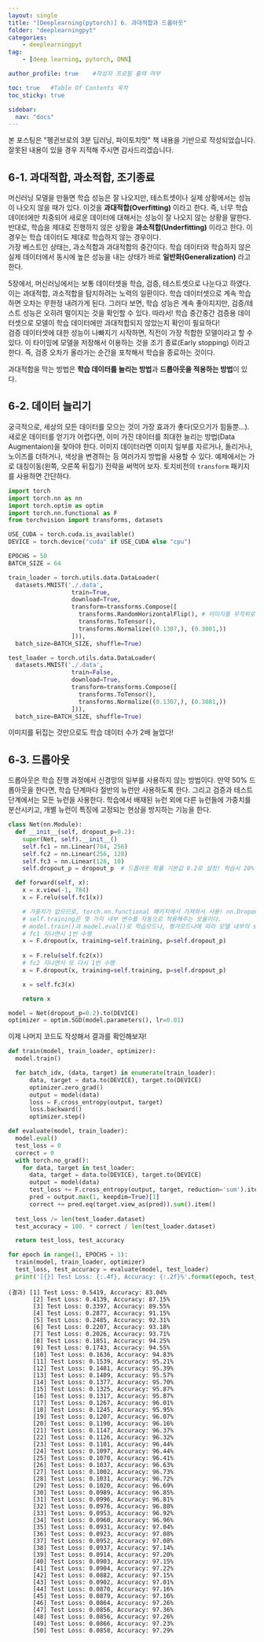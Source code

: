```yaml
---
layout: single
title: "[Deeplearning(pytorch)] 6. 과대적합과 드롭아웃"
folder: "deeplearningpyt"
categories:
    - deeplearningpyt
tag:
    - [deep learning, pytorch, DNN]

author_profile: true    #작성자 프로필 출력 여부

toc: true   #Table Of Contents 목차 
toc_sticky: true

sidebar:
  nav: "docs"
---
```


본 포스팅은 "펭귄브로의 3분 딥러닝, 파이토치맛" 책 내용을 기반으로 작성되었습니다.
잘못된 내용이 있을 경우 지적해 주시면 감사드리겠습니다.

## 6-1. 과대적합, 과소적합, 조기종료
머신러닝 모델을 만들면 학습 성능은 잘 나오지만, 테스트셋이나 실제 상황에서는 성능이 나오지 않을 때가 있다. 이것을 **과대적합(Overfitting)** 이라고 한다. 즉, 너무 학습 데이터에만 치중되어 새로운 데이터에 대해서는 성능이 잘 나오지 않는 상황을 말한다. 반대로, 학습을 제대로 진행하지 않은 상황을 **과소적합(Underfitting)** 이라고 한다. 이 경우는 학습 데이터도 제대로 학습하지 않는 경우이다.<br/>
가장 베스트인 상태는, 과소적합과 과대적합의 중간이다. 학습 데이터와 학습하지 않은 실제 데이터에서 동시에 높은 성능을 내는 상태가 바로 **일반화(Generalization)** 라고 한다.<br/>

5장에서, 머신러닝에서는 보통 데이터셋을 학습, 검증, 테스트셋으로 나눈다고 하였다. 이는 과대적합, 과소적합을 탐지하려는 노력의 일환이다. 학습 데이터셋으로 계속 학습하면 오차는 무한정 내려가게 된다. 그러다 보면, 학습 성능은 계속 좋아지지만, 검증/테스트 성능은 오히려 떨이지는 것을 확인할 수 있다. 따라서! 학습 중간중간 검증용 데이터셋으로 모델이 학습 데이터에만 과대적합되지 않았는지 확인이 필요하다!<br/>
검증 데이터셋에 대한 성능이 나빠지기 시작하면, 직전이 가장 적합한 모델이라고 할 수 있다. 이 타이밍에 모델을 저장해서 이용하는 것을 조기 종료(Early stopping) 이라고 한다. 즉, 검증 오차가 올라가는 순간을 포착해서 학습을 종료하는 것이다.

과대적합을 막는 방법은 **학습 데이터를 늘리는 방법**과 **드롭아웃을 적용하는 방법**이 있다.

## 6-2. 데이터 늘리기
궁극적으로, 세상의 모든 데이터를 모으는 것이 가장 효과가 좋다(모으기가 힘들뿐...). 새로운 데이터를 얻기가 어렵다면, 이미 가진 데이터를 최대한 늘리는 방법(Data Augmentaion)을 찾아야 한다. 이미지 데이터라면 이미지 일부를 자르거나, 돌리거나, 노이즈를 더하거나, 색상을 변경하는 등 여러가지 방법을 사용할 수 있다. 예제에서는 가로 대칭이동(왼쪽, 오른쪽 뒤집기) 전략을 써먹어 보자. 토치비전의 `transform` 패키지를 사용하면 간단하다.
```python
import torch
import torch.nn as nn
import torch.optim as optim
import torch.nn.functional as F
from torchvision import transforms, datasets

USE_CUDA = torch.cuda.is_available()
DEVICE = torch.device("cuda" if USE_CUDA else "cpu")

EPOCHS = 50
BATCH_SIZE = 64

train_loader = torch.utils.data.DataLoader(
  datasets.MNIST('./.data',
                  train=True,
                  download=True,
                  transform=transforms.Compose([
                    transforms.RandomHorizontalFlip(), # 이미지를 무작위로 수평 뒤집기 수행! 학습 데이터셋에만 적용!
                    transforms.ToTensor(),
                    transforms.Normalize((0.1307,), (0.3081,))
                  ])),
  batch_size=BATCH_SIZE, shuffle=True)

test_loader = torch.utils.data.DataLoader(
  datasets.MNIST('./.data',
                  train=False,
                  download=True,
                  transform=transforms.Compose([
                    transforms.ToTensor(),
                    transforms.Normalize((0.1307,), (0.3081,))
                  ])),
  batch_size=BATCH_SIZE, shuffle=True)
```
이미지를 뒤집는 것만으로도 학습 데이터 수가 2배 늘었다!

## 6-3. 드롭아웃
드롭아웃은 학습 진행 과정에서 신경망의 일부를 사용하지 않는 방법이다. 만약 50% 드롭아웃을 한다면, 학습 단계마다 절반의 뉴런만 사용하도록 한다. 그리고 검증과 테스트 단계에서는 모든 뉴런을 사용한다. 학습에서 배재된 뉴런 외에 다른 뉴런들에 가중치를 분산시키고, 개별 뉴런이 특징에 고정되는 현상을 방지하는 기능을 한다.
```python
class Net(nn.Module):
  def __init__(self, dropout_p=0.2):
    super(Net, self).__init__()
    self.fc1 = nn.Linear(784, 256)
    self.fc2 = nn.Linear(256, 128)
    self.fc3 = nn.Linear(128, 10)
    self.dropout_p = dropout_p  # 드롭아웃 확률 기본값 0.2로 설정! 학습시 20% 뉴런을 사용하지 않겠다는 의미

  def forward(self, x):
    x = x.view(-1, 784)
    x = F.relu(self.fc1(x))

    # 가중치가 없으므로, torch.nn.functional 패키지에서 가져와서 사용! nn.Dropout 클래스 사용도 가능!
    # self.training은 몇 가지 내부 변수를 자동으로 적용해주는 모듈이다.
    # model.train()과 model.eval()로 학습모드냐, 평가모드냐에 따라 모델 내부의 self.training 변수값이 True 또는 False로 바뀐다!
    # fc1 지나면서 1번 수행
    x = F.dropout(x, training=self.training, p=self.dropout_p) 
    
    x = F.relu(self.fc2(x))
    # fc2 지나면서 또 다시 1번 수행
    x = F.dropout(x, training=self.training, p=self.dropout_p)

    x = self.fc3(x)

    return x

model = Net(dropout_p=0.2).to(DEVICE)
optimizer = optim.SGD(model.parameters(), lr=0.01)
```

이제 나머지 코드도 작성해서 결과를 확인해보자!
```python
def train(model, train_loader, optimizer):
  model.train()

  for batch_idx, (data, target) in enumerate(train_loader):
      data, target = data.to(DEVICE), target.to(DEVICE)
      optimizer.zero_grad()
      output = model(data)
      loss = F.cross_entropy(output, target)
      loss.backward()
      optimizer.step()

def evaluate(model, train_loader):
  model.eval()
  test_loss = 0
  correct = 0
  with torch.no_grad():
    for data, target in test_loader:
      data, target = data.to(DEVICE), target.to(DEVICE)
      output = model(data)
      test_loss += F.cross_entropy(output, target, reduction='sum').item()
      pred = output.max(1, keepdim=True)[1]
      correct += pred.eq(target.view_as(pred)).sum().item()
  
  test_loss /= len(test_loader.dataset)
  test_accuracy = 100. * correct / len(test_loader.dataset)

  return test_loss, test_accuracy

for epoch in range(1, EPOCHS + 1):
  train(model, train_loader, optimizer)
  test_loss, test_accuracy = evaluate(model, test_loader)
  print('[{}] Test Loss: {:.4f}, Accuracy: {:.2f}%'.format(epoch, test_loss, test_accuracy))
```
    (결과) [1] Test Loss: 0.5419, Accuracy: 83.04%
           [2] Test Loss: 0.4139, Accuracy: 87.15%
           [3] Test Loss: 0.3397, Accuracy: 89.55%
           [4] Test Loss: 0.2877, Accuracy: 91.15%
           [5] Test Loss: 0.2485, Accuracy: 92.31%
           [6] Test Loss: 0.2207, Accuracy: 93.18%
           [7] Test Loss: 0.2026, Accuracy: 93.71%
           [8] Test Loss: 0.1851, Accuracy: 94.25%
           [9] Test Loss: 0.1743, Accuracy: 94.55%
           [10] Test Loss: 0.1636, Accuracy: 94.83%
           [11] Test Loss: 0.1539, Accuracy: 95.21%
           [12] Test Loss: 0.1481, Accuracy: 95.39%
           [13] Test Loss: 0.1409, Accuracy: 95.57%
           [14] Test Loss: 0.1377, Accuracy: 95.70%
           [15] Test Loss: 0.1325, Accuracy: 95.87%
           [16] Test Loss: 0.1317, Accuracy: 95.87%
           [17] Test Loss: 0.1267, Accuracy: 96.01%
           [18] Test Loss: 0.1245, Accuracy: 95.95%
           [19] Test Loss: 0.1207, Accuracy: 96.07%
           [20] Test Loss: 0.1190, Accuracy: 96.16%
           [21] Test Loss: 0.1147, Accuracy: 96.37%
           [22] Test Loss: 0.1126, Accuracy: 96.32%
           [23] Test Loss: 0.1101, Accuracy: 96.44%
           [24] Test Loss: 0.1097, Accuracy: 96.44%
           [25] Test Loss: 0.1070, Accuracy: 96.41%
           [26] Test Loss: 0.1037, Accuracy: 96.63%
           [27] Test Loss: 0.1002, Accuracy: 96.73%
           [28] Test Loss: 0.1031, Accuracy: 96.72%
           [29] Test Loss: 0.1020, Accuracy: 96.69%
           [30] Test Loss: 0.0989, Accuracy: 96.85%
           [31] Test Loss: 0.0996, Accuracy: 96.81%
           [32] Test Loss: 0.0976, Accuracy: 96.88%
           [33] Test Loss: 0.0953, Accuracy: 96.92%
           [34] Test Loss: 0.0960, Accuracy: 96.96%
           [35] Test Loss: 0.0931, Accuracy: 97.04%
           [36] Test Loss: 0.0923, Accuracy: 97.08%
           [37] Test Loss: 0.0952, Accuracy: 97.08%
           [38] Test Loss: 0.0937, Accuracy: 97.14%
           [39] Test Loss: 0.0914, Accuracy: 97.20%
           [40] Test Loss: 0.0903, Accuracy: 97.15%
           [41] Test Loss: 0.0904, Accuracy: 97.22%
           [42] Test Loss: 0.0882, Accuracy: 97.15%
           [43] Test Loss: 0.0902, Accuracy: 97.01%
           [44] Test Loss: 0.0870, Accuracy: 97.16%
           [45] Test Loss: 0.0879, Accuracy: 97.16%
           [46] Test Loss: 0.0864, Accuracy: 97.26%
           [47] Test Loss: 0.0856, Accuracy: 97.36%
           [48] Test Loss: 0.0856, Accuracy: 97.26%
           [49] Test Loss: 0.0866, Accuracy: 97.23%
           [50] Test Loss: 0.0858, Accuracy: 97.29%    



